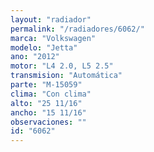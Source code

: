 ```yaml
---
layout: "radiador"
permalink: "/radiadores/6062/"
marca: "Volkswagen"
modelo: "Jetta"
ano: "2012"
motor: "L4 2.0, L5 2.5"
transmision: "Automática"
parte: "M-15059"
clima: "Con clima"
alto: "25 11/16"
ancho: "15 11/16"
observaciones: ""
id: "6062"
---
```


